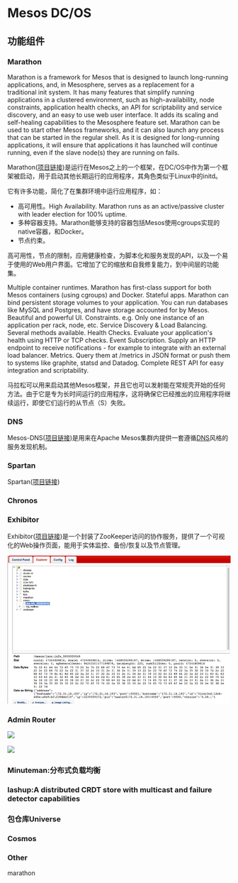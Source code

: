 # Mesos DC/OS

## 功能组件
### Marathon

Marathon is a framework for Mesos that is designed to launch long-running applications, and, in Mesosphere, serves as a replacement for a traditional init system. It has many features that simplify running applications in a clustered environment, such as high-availability, node constraints, application health checks, an API for scriptability and service discovery, and an easy to use web user interface. It adds its scaling and self-healing capabilities to the Mesosphere feature set.
Marathon can be used to start other Mesos frameworks, and it can also launch any process that can be started in the regular shell. As it is designed for long-running applications, it will ensure that applications it has launched will continue running, even if the slave node(s) they are running on fails.

Marathon([项目链接](https://mesosphere.github.io/marathon/))是运行在Mesos之上的一个框架，在DC/OS中作为第一个框架被启动，用于启动其他长期运行的应用程序，其角色类似于Linux中的initd。

它有许多功能，简化了在集群环境中运行应用程序，如：

* 高可用性。High Availability. Marathon runs as an active/passive cluster with leader election for 100% uptime.
* 多种容器支持。Marathon能够支持的容器包括Mesos使用cgroups实现的native容器，和Docker。
* 节点约束。

高可用性，节点的限制，应用健康检查，为脚本化和服务发现的API，以及一个易于使用的Web用户界面。它增加了它的缩放和自我修复能力，到中间层的功能集。

Multiple container runtimes. Marathon has first-class support for both Mesos containers (using cgroups) and Docker.
Stateful apps. Marathon can bind persistent storage volumes to your application. You can run databases like MySQL and Postgres, and have storage accounted for by Mesos.
Beautiful and powerful UI.
Constraints. e.g. Only one instance of an application per rack, node, etc.
Service Discovery & Load Balancing. Several methods available.
Health Checks. Evaluate your application's health using HTTP or TCP checks.
Event Subscription. Supply an HTTP endpoint to receive notifications - for example to integrate with an external load balancer.
Metrics. Query them at /metrics in JSON format or push them to systems like graphite, statsd and Datadog.
Complete REST API for easy integration and scriptability.


马拉松可以用来启动其他Mesos框架，并且它也可以发射能在常规壳开始的任何方法。由于它是专为长时间运行的应用程序，这将确保它已经推出的应用程序将继续运行，即使它们运行的从节点（S）失败。

### DNS
Mesos-DNS([项目链接](https://mesosphere.github.com/mesos-dns))是用来在Apache Mesos集群内提供一套遵循[DNS](http://en.wikipedia.org/wiki/Domain_Name_System)风格的服务发现机制。


### Spartan
Spartan([项目链接](https://github.com/dcos/spartan))
### Chronos
### Exhibitor

Exhibitor([项目链接](https://github.com/dcos/exhibitor))是一个封装了ZooKeeper访问的协作服务，提供了一个可视化的Web操作页面，能用于实体监控、备份/恢复以及节点管理。

![](mesos/exhibitor/web.png)
### Admin Router

![](https://github.com/dcos/adminrouter/blob/master/admin-router.png)

![](https://github.com/dcos/adminrouter/raw/master/admin-router-table.png)
### Minuteman:分布式负载均衡
### lashup:A distributed CRDT store with multicast and failure detector capabilities
### 包仓库Universe
### Cosmos
### Other

marathon
